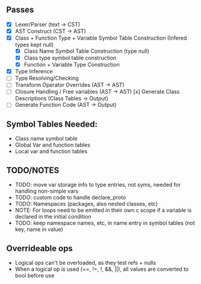 ## Passes
- [x] Lexer/Parser (text -> CST)
- [x] AST Construct (CST -> AST)
- [x] Class + Function Type + Variable Symbol Table Construction (Infered types kept null)
    - [x] Class Name Symbol Table Construction (type null)
    - [x] Class type symbol table construction
    - [x] Function + Variable Type Construction
- [x] Type Inference
- [ ] Type Resolving/Checking
- [ ] Transform Operator Overrides (AST -> AST)
- [ ] Closure Handling / Free variables (AST -> AST)
[x] Generate Class Descriptions (Class Tables -> Output)
- [ ] Generate Function Code (AST -> Output)

## Symbol Tables Needed:
- Class name symbol table
- Global Var and function tables
- Local var and function tables

## TODO/NOTES
- TODO: move var storage info to type entries, not syms, needed for handling non-simple vars
- TODO: custom code to handle declare_proto
- TODO: Namespaces (packages, also nested classes, etc)
- NOTE: For loops need to be emitted in their own c scope if a variable is declared in the initial condition
- TODO: keep namespace names, etc, in name entry in symbol tables (not key, name in value)

## Overrideable ops
- Logical ops can't be overloaded, as they test refs + nulls
- When a logical op is used (==, !=, !, &&, ||), all values are converted to bool before use
